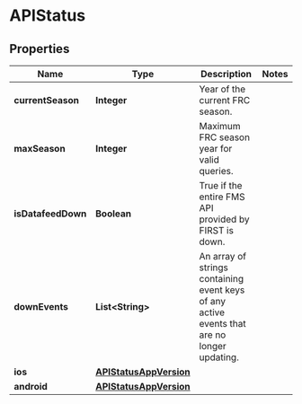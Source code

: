 # APIStatus

## Properties
Name | Type | Description | Notes
------------ | ------------- | ------------- | -------------
**currentSeason** | **Integer** | Year of the current FRC season. | 
**maxSeason** | **Integer** | Maximum FRC season year for valid queries. | 
**isDatafeedDown** | **Boolean** | True if the entire FMS API provided by FIRST is down. | 
**downEvents** | **List&lt;String&gt;** | An array of strings containing event keys of any active events that are no longer updating. | 
**ios** | [**APIStatusAppVersion**](APIStatusAppVersion.md) |  | 
**android** | [**APIStatusAppVersion**](APIStatusAppVersion.md) |  | 
